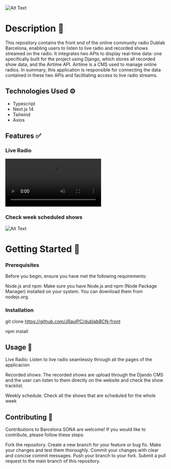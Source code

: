 ![Alt Text](https://cdn.discordapp.com/attachments/392765397910421507/1154170200569167922/title.png)

# Description 📖


This repository contains the front end of the online community radio Dublab Barcelona, enabling users to listen to live radio and recorded shows streamed on the radio.
It integrates two APIs to display real-time data: one specifically built for the project using Django, which stores all recorded show data, and the Airtime API.
Airtime is a CMS used to manage online radios. In summary, this application is responsible for connecting the data contained in these two APIs and facilitating access to live radio streams.

## Technologies Used ⚙️

- Typescript
- Next.js 14
- Tailwind
- Axios

## Features ✅

### Live Radio

![Watch the video](https://cdn.discordapp.com/attachments/392765397910421507/1209892611473805312/Screen_Recording_2024-02-21_at_17.00.56.mov?ex=65e8934d&is=65d61e4d&hm=523af337b1faf3bf1858341035cc1bd474ee343aee5b26769c2ed7254b63f961&)

### Check week scheduled shows

![Alt Text](https://cdn.discordapp.com/attachments/392765397910421507/1206012367239127133/list-2_1.png?ex=65da758a&is=65c8008a&hm=fc16feb48075c6a07a03766eb6570b380131b41a10fe7149d813bc76c0f99bb9&)


# Getting Started 💫

### Prerequisites

Before you begin, ensure you have met the following requirements:

Node.js and npm: Make sure you have Node.js and npm (Node Package Manager) installed on your system. You can download them from nodejs.org.

### Installation

git clone https://github.com/JRaulPC/dublabBCN-front

npm install

## Usage 🦾

Live Radio: Listen to live radio seamlessly through all the pages of the applicacion

Recorded shows: The recorded shows are upload through the Djando CMS and the user can listen to them directly on the website and check the show tracklist.

Weekly schedule: Check all the shows that are scheduled for the whole week

## Contributing 🫲

Contributions to Barcelona SONA are welcome! If you would like to contribute, please follow these steps:

Fork the repository.
Create a new branch for your feature or bug fix.
Make your changes and test them thoroughly.
Commit your changes with clear and concise commit messages.
Push your branch to your fork.
Submit a pull request to the main branch of this repository.
